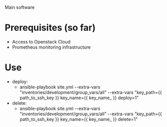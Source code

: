 Main software

# Prerequisites (so far)
* Access to Openstack Cloud
* Prometheus monitoring infrastructure

# Use
* deploy:
  * ansible-playbook site.yml --extra-vars "inventories/development/group_vars/all" --extra-vars "key_path={{ path_to_ssh_key }} key_name={{ key_name_ }} deploy=1"
* delete:
  * ansible-playbook site.yml --extra-vars "inventories/development/group_vars/all" --extra-vars "key_path={{ path_to_ssh_key }} key_name={{ key_name_ }} delete=1"
